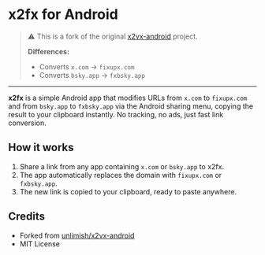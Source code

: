 # x2fx for Android

> ⚠️ This is a fork of the original [x2vx-android](https://github.com/unlimish/x2vx-android?tab=MIT-1-ov-file#readme) project.
> 
> **Differences:**
> - Converts `x.com` → `fixupx.com`
> - Converts `bsky.app` → `fxbsky.app`

---

**x2fx** is a simple Android app that modifies URLs from `x.com` to `fixupx.com` and from `bsky.app` to `fxbsky.app` via the Android sharing menu, copying the result to your clipboard instantly. No tracking, no ads, just fast link conversion.

## How it works
1. Share a link from any app containing `x.com` or `bsky.app` to x2fx.
2. The app automatically replaces the domain with `fixupx.com` or `fxbsky.app`.
3. The new link is copied to your clipboard, ready to paste anywhere.

## Credits
- Forked from [unlimish/x2vx-android](https://github.com/unlimish/x2vx-android?tab=MIT-1-ov-file#readme)
- MIT License
